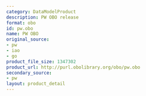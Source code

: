 ```yaml
---
category: DataModelProduct
description: PW OBO release
format: obo
id: pw.obo
name: PW OBO
original_source:
- pw
- iao
- go
product_file_size: 1347302
product_url: http://purl.obolibrary.org/obo/pw.obo
secondary_source:
- pw
layout: product_detail
---
```

